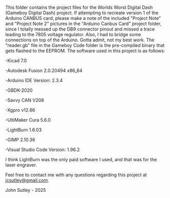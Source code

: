 This folder contains the project files for the Worlds Worst Digital Dash
(Gameboy Digital Dash) project. If attempting to recreate version 1 of the
Arduino CANBUS card, please make a note of the included "Project Note" and 
"Project Note 2" pictures in the "Arduino Canbus Card" project folder, since 
I totally messed up the DB9 connector pinout and missed a trace leading to 
the 7805 voltage regulator. Also, I had to bridge some connections on top of 
the Arduino. Gotta admit, not my best work. The "reader.gb" file in the 
Gameboy Code folder is the pre-compiled binary that gets flashed to the EEPROM. 
The software used in this project is as follows:

-Kicad 7.0

-Autodesk Fusion 2.0.20494 x86_64

-Arduino IDE Version: 2.3.4

-GBDK-2020

-Savvy CAN V208

-Xgpro v12.66

-UltiMaker Cura 5.6.0

-LightBurn 1.6.03

-GIMP 2.10.36

-Visual Studio Code Version: 1.96.2

I think LightBurn was the only paid software I used, and that was for the
laser engraver.

Feel free to contact me with any questions regarding this project at
jcsutley@gmail.com. 

John Sutley - 2025
